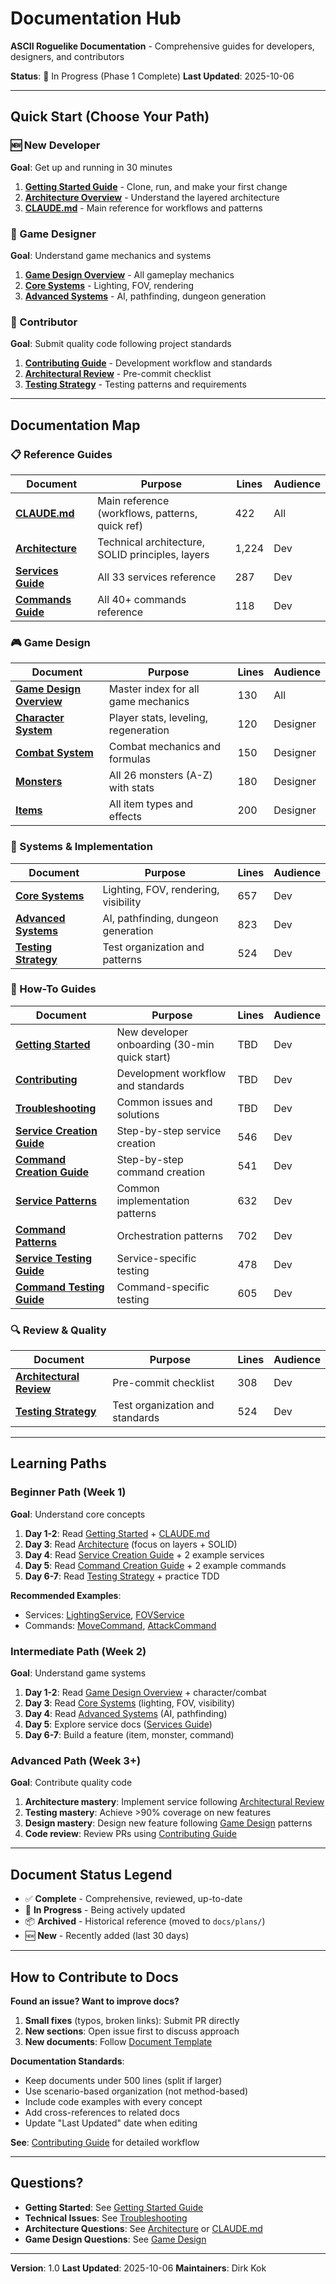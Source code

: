 # Documentation Hub

**ASCII Roguelike Documentation** - Comprehensive guides for developers, designers, and contributors

**Status**: 🚧 In Progress (Phase 1 Complete)
**Last Updated**: 2025-10-06

---

## Quick Start (Choose Your Path)

### 🆕 New Developer
**Goal**: Get up and running in 30 minutes

1. **[Getting Started Guide](./getting-started.md)** - Clone, run, and make your first change
2. **[Architecture Overview](./architecture.md)** - Understand the layered architecture
3. **[CLAUDE.md](../CLAUDE.md)** - Main reference for workflows and patterns

### 🎨 Game Designer
**Goal**: Understand game mechanics and systems

1. **[Game Design Overview](./game-design/README.md)** - All gameplay mechanics
2. **[Core Systems](./systems-core.md)** - Lighting, FOV, rendering
3. **[Advanced Systems](./systems-advanced.md)** - AI, pathfinding, dungeon generation

### 🔧 Contributor
**Goal**: Submit quality code following project standards

1. **[Contributing Guide](./contributing.md)** - Development workflow and standards
2. **[Architectural Review](./ARCHITECTURAL_REVIEW.md)** - Pre-commit checklist
3. **[Testing Strategy](./testing-strategy.md)** - Testing patterns and requirements

---

## Documentation Map

### 📋 Reference Guides

| Document | Purpose | Lines | Audience |
|----------|---------|-------|----------|
| **[CLAUDE.md](../CLAUDE.md)** | Main reference (workflows, patterns, quick ref) | 422 | All |
| **[Architecture](./architecture.md)** | Technical architecture, SOLID principles, layers | 1,224 | Dev |
| **[Services Guide](./services/README.md)** | All 33 services reference | 287 | Dev |
| **[Commands Guide](./commands/README.md)** | All 40+ commands reference | 118 | Dev |

### 🎮 Game Design

| Document | Purpose | Lines | Audience |
|----------|---------|-------|----------|
| **[Game Design Overview](./game-design/README.md)** | Master index for all game mechanics | 130 | All |
| **[Character System](./game-design/02-character.md)** | Player stats, leveling, regeneration | 120 | Designer |
| **[Combat System](./game-design/03-combat.md)** | Combat mechanics and formulas | 150 | Designer |
| **[Monsters](./game-design/04-monsters.md)** | All 26 monsters (A-Z) with stats | 180 | Designer |
| **[Items](./game-design/05-items.md)** | All item types and effects | 200 | Designer |

### 🔧 Systems & Implementation

| Document | Purpose | Lines | Audience |
|----------|---------|-------|----------|
| **[Core Systems](./systems-core.md)** | Lighting, FOV, rendering, visibility | 657 | Dev |
| **[Advanced Systems](./systems-advanced.md)** | AI, pathfinding, dungeon generation | 823 | Dev |
| **[Testing Strategy](./testing-strategy.md)** | Test organization and patterns | 524 | Dev |

### 📘 How-To Guides

| Document | Purpose | Lines | Audience |
|----------|---------|-------|----------|
| **[Getting Started](./getting-started.md)** | New developer onboarding (30-min quick start) | TBD | Dev |
| **[Contributing](./contributing.md)** | Development workflow and standards | TBD | Dev |
| **[Troubleshooting](./troubleshooting.md)** | Common issues and solutions | TBD | Dev |
| **[Service Creation Guide](./services/creation-guide.md)** | Step-by-step service creation | 546 | Dev |
| **[Command Creation Guide](./commands/creation-guide.md)** | Step-by-step command creation | 541 | Dev |
| **[Service Patterns](./services/patterns.md)** | Common implementation patterns | 632 | Dev |
| **[Command Patterns](./commands/patterns.md)** | Orchestration patterns | 702 | Dev |
| **[Service Testing Guide](./services/testing-guide.md)** | Service-specific testing | 478 | Dev |
| **[Command Testing Guide](./commands/testing-guide.md)** | Command-specific testing | 605 | Dev |

### 🔍 Review & Quality

| Document | Purpose | Lines | Audience |
|----------|---------|-------|----------|
| **[Architectural Review](./ARCHITECTURAL_REVIEW.md)** | Pre-commit checklist | 308 | Dev |
| **[Testing Strategy](./testing-strategy.md)** | Test organization and standards | 524 | Dev |

---

## Learning Paths

### Beginner Path (Week 1)
**Goal**: Understand core concepts

1. **Day 1-2**: Read [Getting Started](./getting-started.md) + [CLAUDE.md](../CLAUDE.md)
2. **Day 3**: Read [Architecture](./architecture.md) (focus on layers + SOLID)
3. **Day 4**: Read [Service Creation Guide](./services/creation-guide.md) + 2 example services
4. **Day 5**: Read [Command Creation Guide](./commands/creation-guide.md) + 2 example commands
5. **Day 6-7**: Read [Testing Strategy](./testing-strategy.md) + practice TDD

**Recommended Examples**:
- Services: [LightingService](./services/LightingService.md), [FOVService](./services/FOVService.md)
- Commands: [MoveCommand](./commands/patterns.md#movecommand-example), [AttackCommand](./commands/patterns.md#attackcommand-example)

### Intermediate Path (Week 2)
**Goal**: Understand game systems

1. **Day 1-2**: Read [Game Design Overview](./game-design/README.md) + character/combat
2. **Day 3**: Read [Core Systems](./systems-core.md) (lighting, FOV, visibility)
3. **Day 4**: Read [Advanced Systems](./systems-advanced.md) (AI, pathfinding)
4. **Day 5**: Explore service docs ([Services Guide](./services/README.md))
5. **Day 6-7**: Build a feature (item, monster, command)

### Advanced Path (Week 3+)
**Goal**: Contribute quality code

1. **Architecture mastery**: Implement service following [Architectural Review](./ARCHITECTURAL_REVIEW.md)
2. **Testing mastery**: Achieve >90% coverage on new features
3. **Design mastery**: Design new feature following [Game Design](./game-design/README.md) patterns
4. **Code review**: Review PRs using [Contributing Guide](./contributing.md)

---

## Document Status Legend

- ✅ **Complete** - Comprehensive, reviewed, up-to-date
- 🚧 **In Progress** - Being actively updated
- 📦 **Archived** - Historical reference (moved to `docs/plans/`)
- 🆕 **New** - Recently added (last 30 days)

---

## How to Contribute to Docs

**Found an issue? Want to improve docs?**

1. **Small fixes** (typos, broken links): Submit PR directly
2. **New sections**: Open issue first to discuss approach
3. **New documents**: Follow [Document Template](./plans/TEMPLATE.md)

**Documentation Standards**:
- Keep documents under 500 lines (split if larger)
- Use scenario-based organization (not method-based)
- Include code examples with every concept
- Add cross-references to related docs
- Update "Last Updated" date when editing

**See**: [Contributing Guide](./contributing.md) for detailed workflow

---

## Questions?

- **Getting Started**: See [Getting Started Guide](./getting-started.md)
- **Technical Issues**: See [Troubleshooting](./troubleshooting.md)
- **Architecture Questions**: See [Architecture](./architecture.md) or [CLAUDE.md](../CLAUDE.md)
- **Game Design Questions**: See [Game Design](./game-design/README.md)

---

**Version**: 1.0
**Last Updated**: 2025-10-06
**Maintainers**: Dirk Kok
